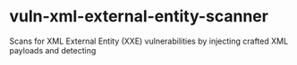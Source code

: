 # vuln-xml-external-entity-scanner
Scans for XML External Entity (XXE) vulnerabilities by injecting crafted XML payloads and detecting 
